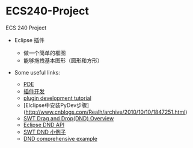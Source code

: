 ECS240-Project
==============

ECS 240 Project

+ Eclipse 插件
	- 做一个简单的框图
    - 能够拖拽基本图形（圆形和方形）

+ Some useful links:
	- [PDE](http://www.eclipse.org/pde/)
	- [插件开发](http://www.cnblogs.com/liuzhuo/category/257208.html)
	- [plugin development tutorial](http://www.vogella.com/tutorials/EclipsePlugIn/article.html)
	- [Elclipse中安装PyDev步骤] (http://www.cnblogs.com/Realh/archive/2010/10/10/1847251.html)
	- [SWT Drag and Drop(DND) Overview](http://www.eclipse.org/articles/Article-SWT-DND/DND-in-SWT.html)
	- [Eclipse DND API](http://help.eclipse.org/helios/index.jsp?topic=%2Forg.eclipse.platform.doc.isv%2Freference%2Fapi%2Forg%2Feclipse%2Fswt%2Fdnd%2Fclass-use%2FTransfer.html)
	- [SWT DND 小例子](http://blog.sina.com.cn/s/blog_603c271401015d1d.html)
	- [DND comprehensive example](http://www.java-forums.org/swt/9876-swt-dnd-drag-drop-comprehensive-example.html)

